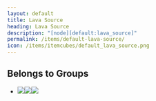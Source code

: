 ```yaml
---
layout: default
title: Lava Source
heading: Lava Source
description: "[node][default:lava_source]"
permalink: /items/default-lava-source/
icon: /items/itemcubes/default_lava_source.png
---
```



## Belongs to Groups

<ul class="list-items clearfix">
    <li><a href="{{site.baseurl}}/items/group-hot/"><span class="item-group" data-toggle="tooltip" title="Group: Hot [group][hot]"><img src="{{site.baseurl}}/assets/img/items/itemcubes/default_lava_source.png"><img src="{{site.baseurl}}/assets/img/transparent.png"><img src="{{site.baseurl}}/assets/img/transparent.png"></span></a></li>
</ul>
